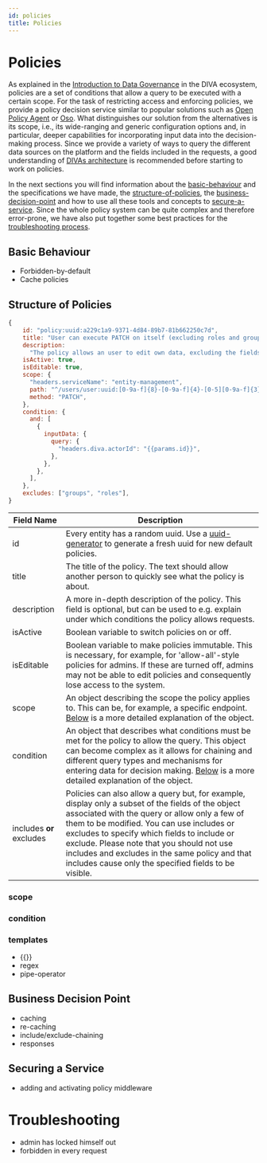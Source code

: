 ```yaml
---
id: policies
title: Policies
---
```


# Policies

As explained in the [Introduction to Data Governance](./introduction) in the DIVA ecosystem, policies are a set of conditions that allow a query to be executed with a certain scope. For the task of restricting access and enforcing policies, we provide a policy decision service similar to popular solutions such as [Open Policy Agent](https://www.openpolicyagent.org/) or [Oso](https://www.osohq.com/). What distinguishes our solution from the alternatives is its scope, i.e., its wide-ranging and generic configuration options and, in particular, deeper capabilities for incorporating input data into the decision-making process. Since we provide a variety of ways to query the different data sources on the platform and the fields included in the requests, a good understanding of [DIVAs architecture](../04-Architecture/introduction) is recommended before starting to work on policies.

In the next sections you will find information about the [basic-behaviour](#basic-behaviour) and the specifications we have made, the [structure-of-policies](#structure-of-policies), the [business-decision-point](#business-decision-point) and how to use all these tools and concepts to [secure-a-service](#securing-a-service). Since the whole policy system can be quite complex and therefore error-prone, we have also put together some best practices for the [troubleshooting process](#troubleshooting).

## Basic Behaviour

- Forbidden-by-default
- Cache policies

## Structure of Policies

```js
{
    id: "policy:uuid:a229c1a9-9371-4d84-89b7-81b662250c7d",
    title: "User can execute PATCH on itself (excluding roles and groups)",
    description:
      "The policy allows an user to edit own data, excluding the fields for roles and groups",
    isActive: true,
    isEditable: true,
    scope: {
      "headers.serviceName": "entity-management",
      path: "^/users/user:uuid:[0-9a-f]{8}-[0-9a-f]{4}-[0-5][0-9a-f]{3}-[089ab][0-9a-f]{3}-[0-9a-f]{12}.*",
      method: "PATCH",
    },
    condition: {
      and: [
        {
          inputData: {
            query: {
              "headers.diva.actorId": "{{params.id}}",
            },
          },
        },
      ],
    },
    excludes: ["groups", "roles"],
}
```

| Field Name | Description |
|---|---|
|id|Every entity has a random uuid. Use a [uuid-generator](https://www.uuidgenerator.net/) to generate a fresh uuid for new default policies.|
|title|The title of the policy. The text should allow another person to quickly see what the policy is about.|
|description|A more in-depth description of the policy. This field is optional, but can be used to e.g. explain under which conditions the policy allows requests.|
|isActive|Boolean variable to switch policies on or off.|
|isEditable|Boolean variable to make policies immutable. This is necessary, for example, for 'allow-all'-style policies for admins. If these are turned off, admins may not be able to edit policies and consequently lose access to the system.|
|scope|An object describing the scope the policy applies to. This can be, for example, a specific endpoint. [Below](#scope) is a more detailed explanation of the object.|
|condition|An object that describes what conditions must be met for the policy to allow the query. This object can become complex as it allows for chaining and different query types and mechanisms for entering data for decision making. [Below](#condition) is a more detailed explanation of the object.|
|includes **or** excludes|Policies can also allow a query but, for example, display only a subset of the fields of the object associated with the query or allow only a few of them to be modified. You can use includes or excludes to specify which fields to include or exclude. Please note that you should not use includes and excludes in the same policy and that includes cause only the specified fields to be visible.|

### scope

### condition

### templates
- {{}}
- regex
- pipe-operator

## Business Decision Point
- caching
- re-caching
- include/exclude-chaining
- responses

## Securing a Service
- adding and activating policy middleware

# Troubleshooting
- admin has locked himself out
- forbidden in every request
